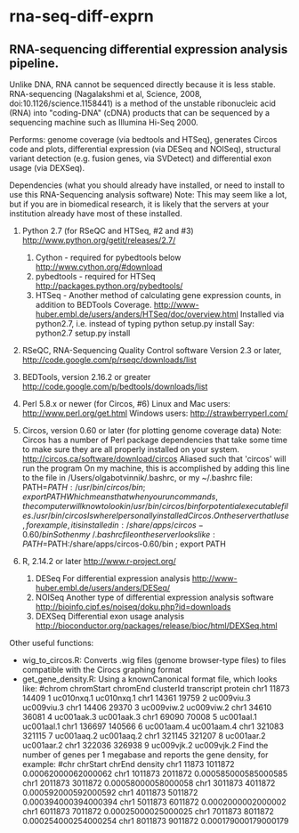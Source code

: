 rna-seq-diff-exprn
=============

RNA-sequencing differential expression analysis pipeline.
---------------------------------------------------------

Unlike DNA, RNA cannot be sequenced directly because it is less stable.
RNA-sequencing (Nagalakshmi et al, Science, 2008, 
doi:10.1126/science.1158441) is a method of the unstable ribonucleic acid 
(RNA) into "coding-DNA" (cDNA) products that can be sequenced by a 
sequencing machine such as Illumina Hi-Seq 2000.

Performs: genome coverage (via bedtools and HTSeq), generates Circos code and plots, differential expression (via DESeq and NOISeq), structural variant detection (e.g. fusion genes, via SVDetect) and differential exon usage (via DEXSeq).

Dependencies (what you should already have installed, or need to install to use this RNA-Sequencing analysis software)
Note: This may seem like a lot, but if you are in biomedical research, it 
is likely that the servers at your institution already have most of these
installed.

1. Python 2.7 (for RSeQC and HTSeq, #2 and #3)
   http://www.python.org/getit/releases/2.7/
   1. Cython - required for pybedtools below
      http://www.cython.org/#download
   2. pybedtools - required for HTSeq
      http://packages.python.org/pybedtools/
   3. HTSeq - Another method of calculating gene expression counts,
      in addition to BEDTools Coverage.
      http://www-huber.embl.de/users/anders/HTSeq/doc/overview.html
      Installed via python2.7, i.e. instead of typing
       python setup.py install
     Say:
       python2.7 setup.py install

2. RSeQC, RNA-Sequencing Quality Control software 
   Version 2.3 or later, http://code.google.com/p/rseqc/downloads/list

3. BEDTools, version 2.16.2 or greater
   http://code.google.com/p/bedtools/downloads/list

4. Perl 5.8.x or newer (for Circos, #6)
   Linux and Mac users: http://www.perl.org/get.html
   Windows users: http://strawberryperl.com/

5. Circos, version 0.60 or later (for plotting genome coverage data)
   Note: Circos has a number of Perl package dependencies that take some
   time to make sure they are all properly installed on your system.
   http://circos.ca/software/download/circos
   Aliased such that 'circos' will run the program
   On my machine, this is accomplished by adding this line to the file in
   /Users/olgabotvinnik/.bashrc, or my ~/.bashrc file:
     PATH=$PATH:/usr/bin/circos/bin ; export PATH
   Which means that when you run commands, the computer will know to look 
   in /usr/bin/circos/bin for potential executable files. /usr/bin/circos
   Is where I personally installed Circos. On the server that I use, for
   example, it is installed in:
     /share/apps/circos-0.60/bin
   So then my ~/.bashrc file on the server looks like:
     PATH=$PATH:/share/apps/circos-0.60/bin ; export PATH

6. R, 2.14.2 or later
   http://www.r-project.org/
   1. DESeq
   	  For differential expression analysis
      http://www-huber.embl.de/users/anders/DESeq/
   2. NOISeq
      Another type of differential expression analysis software
      http://bioinfo.cipf.es/noiseq/doku.php?id=downloads
   3. DEXSeq
      Differential exon usage analysis
      http://bioconductor.org/packages/release/bioc/html/DEXSeq.html


Other useful functions:
* wig_to_circos.R: Converts .wig files (genome browser-type files) to
  files compatible with the Cirocs graphing format
* get_gene_density.R: Using a knownCanonical format file, which looks like:
    #chrom  chromStart  chromEnd  clusterId transcript  protein
    chr1  11873 14409 1 uc010nxq.1  uc010nxq.1
    chr1  14361 19759 2 uc009viu.3  uc009viu.3
    chr1  14406 29370 3 uc009viw.2  uc009viw.2
    chr1  34610 36081 4 uc001aak.3  uc001aak.3
    chr1  69090 70008 5 uc001aal.1  uc001aal.1
    chr1  136697  140566  6 uc001aam.4  uc001aam.4
    chr1  321083  321115  7 uc001aaq.2  uc001aaq.2
    chr1  321145  321207  8 uc001aar.2  uc001aar.2
    chr1  322036  326938  9 uc009vjk.2  uc009vjk.2
  Find the number of genes per 1 megabase and reports the gene density, 
  for example:
    #chr  chrStart  chrEnd  density
    chr1 11873 1011872 0.00062000062000062
    chr1 1011873 2011872 0.000585000585000585
    chr1 2011873 3011872 0.00058000058000058
    chr1 3011873 4011872 0.000592000592000592
    chr1 4011873 5011872 0.000394000394000394
    chr1 5011873 6011872 0.0002000002000002
    chr1 6011873 7011872 0.00025000025000025
    chr1 7011873 8011872 0.000254000254000254
    chr1 8011873 9011872 0.000179000179000179